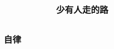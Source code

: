 ﻿---
layout: post
title: 少有人走的路
categories: [life]
tags: [life]
description: 少有人走的路
---
<h1>自律</h1>




